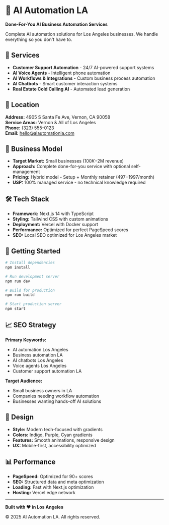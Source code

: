 # 🚀 AI Automation LA

**Done-For-You AI Business Automation Services**

Complete AI automation solutions for Los Angeles businesses. We handle everything so you don't have to.

## 🎯 Services

- **Customer Support Automation** - 24/7 AI-powered support systems
- **AI Voice Agents** - Intelligent phone automation 
- **AI Workflows & Integrations** - Custom business process automation
- **AI Chatbots** - Smart customer interaction systems
- **Real Estate Cold Calling AI** - Automated lead generation

## 📍 Location

**Address:** 4905 S Santa Fe Ave, Vernon, CA 90058  
**Service Areas:** Vernon & All of Los Angeles  
**Phone:** (323) 555-0123  
**Email:** hello@aiautomationla.com

## 💼 Business Model

- **Target Market:** Small businesses ($100K-$2M revenue)
- **Approach:** Complete done-for-you service with optional self-management
- **Pricing:** Hybrid model - Setup + Monthly retainer ($497-$1997/month)
- **USP:** 100% managed service - no technical knowledge required

## 🛠 Tech Stack

- **Framework:** Next.js 14 with TypeScript
- **Styling:** Tailwind CSS with custom animations
- **Deployment:** Vercel with Docker support
- **Performance:** Optimized for perfect PageSpeed scores
- **SEO:** Local SEO optimized for Los Angeles market

## 🚀 Getting Started

```bash
# Install dependencies
npm install

# Run development server
npm run dev

# Build for production
npm run build

# Start production server
npm start
```

## 📈 SEO Strategy

**Primary Keywords:**
- AI automation Los Angeles
- Business automation LA  
- AI chatbots Los Angeles
- Voice agents Los Angeles
- Customer support automation LA

**Target Audience:**
- Small business owners in LA
- Companies needing workflow automation
- Businesses wanting hands-off AI solutions

## 🎨 Design

- **Style:** Modern tech-focused with gradients
- **Colors:** Indigo, Purple, Cyan gradients
- **Features:** Smooth animations, responsive design
- **UX:** Mobile-first, accessibility optimized

## 📊 Performance

- **PageSpeed:** Optimized for 90+ scores
- **SEO:** Structured data and meta optimization
- **Loading:** Fast with Next.js optimization
- **Hosting:** Vercel edge network

---

**Built with ❤️ in Los Angeles**

© 2025 AI Automation LA. All rights reserved.